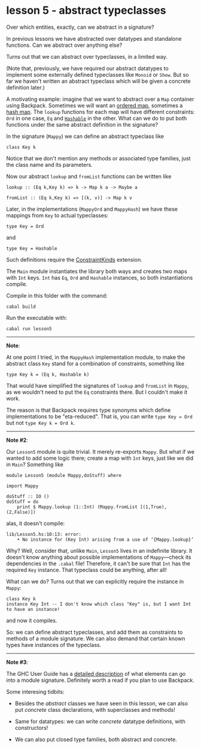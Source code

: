 # lesson 5 - abstract typeclasses

Over which entities, exactly, can we abstract in a signature?

In previous lessons we have abstracted over datatypes and standalone functions. Can we abstract over anything else?

Turns out that we can abstract over typeclasses, in a limited way.

(Note that, previously, we have required our abstract datatypes to implement
some externally defined typeclasses like `Monoid` or `Show`. But so far we
haven't written an abstract typeclass which will be given a concrete definition
later.)

A motivating example: imagine that we want to abstract over a `Map` container using Backpack.
Sometimes we will want an [ordered
map](http://hackage.haskell.org/package/containers-0.6.2.1/docs/Data-Map-Strict.html),
sometimes a [hash
map](http://hackage.haskell.org/package/unordered-containers-0.2.10.0/docs/Data-HashMap-Strict.html).
The `lookup` functions for each map will have different constraints:
`Ord` in one case, `Eq` and
[`Hashable`](http://hackage.haskell.org/package/hashable-1.3.0.0/docs/Data-Hashable.html#t:Hashable)
in the other. What can we do to put both functions under the same abstract
definition in the signature?

In the signature (`Mappy`) we can define an abstract typeclass like

    class Key k

Notice that we don't mention any methods or associated type families, just the class name and its parameters.

Now our abstract `lookup` and `fromList` functions can be written like

    lookup :: (Eq k,Key k) => k -> Map k a -> Maybe a

    fromList :: (Eq k,Key k) => [(k, v)] -> Map k v

Later, in the implementations (`MappyOrd` and `MappyHash`) we have these mappings from `Key` to actual typeclasses:

    type Key = Ord

and

    type Key = Hashable

Such definitions require the
[ConstraintKinds](https://downloads.haskell.org/ghc/latest/docs/html/users_guide/glasgow_exts.html?highlight=constraintkinds#extension-ConstraintKinds)
extension.

The `Main` module instantiates the library both ways and creates two maps
with `Int` keys. `Int` has `Eq`, `Ord` and `Hashable` instances, so both
instantiations compile.

Compile in this folder with the command:

```
cabal build
```
Run the executable with:

```
cabal run lesson5
```

---

**Note**: 

At one point I tried, in the `MappyHash` implementation module, to make the
abstract class `Key` stand for a combination of constraints, something like 

    type Key k = (Eq k, Hashable k) 

That would have simplified the signatures of `lookup` and `fromList` in
`Mappy`, as we wouldn't need to put the `Eq` constraints there. But I couldn't
make it work.

The reason is that Backpack requires type synonyms which define implementations
to be "eta-reduced". That is, you can write `type Key = Ord` but not `type Key
k = Ord k`.

---

**Note #2**: 

Our `Lesson5` module is quite trivial. It merely re-exports `Mappy`. But what
if we wanted to add some logic there; create a map with `Int` keys, just like
we did in `Main`? Something like

    module Lesson5 (module Mappy,doStuff) where

    import Mappy

    doStuff :: IO ()
    doStuff = do
        print $ Mappy.lookup (1::Int) (Mappy.fromList [(1,True),(2,False)])

alas, it doesn't compile:

    lib/Lesson5.hs:10:13: error:
        • No instance for (Key Int) arising from a use of ‘{Mappy.lookup}’

Why? Well, consider that, unlike `Main`, `Lesson5` lives in an indefinite
library. It doesn't know anything about possible implementations of
`Mappy`—check its dependencies in the `.cabal` file! Therefore, it can't be
sure that `Int` has the required `Key` instance. That typeclass could be
anything, after all!

What can we do? Turns out that we can explicitly require the instance in
`Mappy`:

    class Key k
    instance Key Int -- I don't know which class "Key" is, but I want Int to have an instance!

and now it compiles.

So: we can define abstract typeclasses, and add them as constraints to methods
of a module signature. We can also demand that certain known types have
instances of the typeclass.

---

**Note #3**:

The GHC User Guide has a [detailed
description](https://downloads.haskell.org/ghc/latest/docs/html/users_guide/separate_compilation.html#module-signatures)
of what elements can go into a module signature. Definitely worth a read if you plan to use Backpack.

Some interesing tidbits:

- Besides the *abstract* classes we have seen in this lesson, we can also put
  *concrete* class declarations, with superclasses and methods!

- Same for datatypes: we can write *concrete* datatype definitions, with constructors!

- We can also put closed type families, both abstract and concrete.

